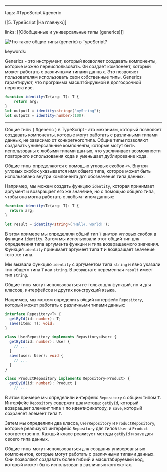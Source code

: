____

tags: #TypeScript #generic

[[5. TypeScript |На главную]]

links: [[Обобщенные и универсальные типы (generics)]]

![Что такое общие типы (`generic`) в TypeScript?](https://youtu.be/OMQzqLyINnI?t=29)

keywords:

Generics - это инструмент, который позволяет создавать компоненты, которые можно переиспользовать. Он создает компонент, который может работать с различными типами данных. Это позволяет пользователям использовать свои собственные типы. Generics гарантируют, что программа масштабируемой в долгосрочной перспективе.

```typescript
function identity<T>(arg: T): T {
	return arg;
}
let output1 = identity<string>("myString");
let output2 = identity<number>(100);
```

_____

Общие типы ( #generic ) в TypeScript - это механизм, который позволяет создавать компоненты, которые могут работать с различными типами данных, не зависимо от конкретного типа. 
Общие типы позволяют создавать универсальные компоненты, которые могут быть использованы с любыми типами данных, что увеличивает возможности повторного использования кода и уменьшает дублирование кода.

Общие типы определяются с помощью угловых скобок `<>`. Внутри угловых скобок указывается имя общего типа, которое может быть использовано внутри компонента для обозначения типа данных.

Например, мы можем создать функцию `identity`, которая принимает аргумент и возвращает его же значение, но с помощью общего типа, чтобы она могла работать с любым типом данных:

```typescript
function identity<T>(arg: T): T {
  return arg;
}

let result = identity<string>('Hello, world!');
```

В этом примере мы определили общий тип `T` внутри угловых скобок в функции `identity`. Затем мы использовали этот общий тип для определения типа аргумента функции и типа возвращаемого значения. Функция `identity` принимает аргумент типа `T` и возвращает значение того же типа.

Мы вызвали функцию `identity` с аргументом типа `string` и явно указали тип общего типа `T` как `string`. В результате переменная `result` имеет тип `string`.

Общие типы могут использоваться не только для функций, но и для классов, интерфейсов и других конструкций языка.

Например, мы можем определить общий интерфейс `Repository`, который может работать с различными типами данных:

```typescript
interface Repository<T> {
  getById(id: number): T;
  save(item: T): void;
}

class UserRepository implements Repository<User> {
  getById(id: number): User {
    // ...
  }
  save(user: User): void {
    // ...
  }
}

class ProductRepository implements Repository<Product> {
  getById(id: number): Product {
    // ...
```

 В этом примере мы определили интерфейс `Repository` с общим типом `T`. Интерфейс `Repository` содержит два метода: `getById`, который возвращает элемент типа `T` по идентификатору, и `save`, который сохраняет элемент типа `T`.

Затем мы определили два класса, `UserRepository` и `ProductRepository`, которые реализуют интерфейс `Repository` для типов `User` и `Product` соответственно. Каждый класс реализует методы `getById` и `save` для своего типа данных.

Общие типы могут использоваться для создания универсальных компонентов, которые могут работать с различными типами данных. Они позволяют создавать более гибкий и масштабируемый код, который может быть использован в различных контекстах.